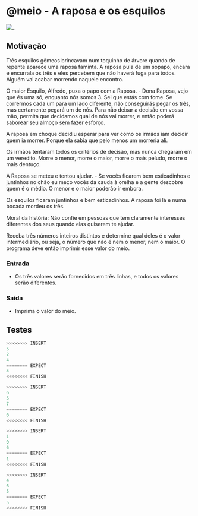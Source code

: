 # @meio - A raposa e os esquilos

![_](cover.jpg)

## Motivação

Três esquilos gêmeos brincavam num toquinho de árvore quando de repente aparece uma raposa faminta. A raposa pula de um sopapo, encara e encurrala os três e eles percebem que não haverá fuga para todos. Alguém vai acabar morrendo naquele encontro.

O maior Esquilo, Alfredo, puxa o papo com a Raposa.
\- Dona Raposa, vejo que és uma só, enquanto nós somos 3. Sei que estás com fome. Se corrermos cada um para um lado diferente, não conseguirás pegar os três, mas certamente pegará um de nós. Para não deixar a decisão em vossa mão, permita que decidamos qual de nós vai morrer, e então poderá saborear seu almoço sem fazer esforço.

A raposa em choque decidiu esperar para ver como os irmãos iam decidir quem ia morrer. Porque ela sabia que pelo menos um morreria ali.

Os irmãos tentaram todos os critérios de decisão, mas nunca chegaram em um veredito. Morre o menor, morre o maior, morre o mais peludo, morre o mais dentuço.

A Raposa se meteu e tentou ajudar.
\- Se vocês ficarem bem esticadinhos e juntinhos no chão eu meço vocês da cauda à orelha e a gente descobre quem é o médio. O menor e o maior poderão ir embora.

Os esquilos ficaram juntinhos e bem esticadinhos. A raposa foi lá e numa bocada mordeu os três.

Moral da história: Não confie em pessoas que tem claramente interesses diferentes dos seus quando elas quiserem te ajudar.

Receba três números inteiros distintos e determine qual deles é o valor intermediário, ou seja, o número que não é nem o menor, nem o maior. O programa deve então imprimir esse valor do meio.

### Entrada

* Os três valores serão fornecidos em três linhas, e todos os valores serão diferentes.

### Saída

* Imprima o valor do meio.

## Testes

```py
>>>>>>>> INSERT
5
2
4
======== EXPECT
4
<<<<<<<< FINISH
```

```py
>>>>>>>> INSERT
6
5
7
======== EXPECT
6
<<<<<<<< FINISH
```

```py
>>>>>>>> INSERT
1
0
6
======== EXPECT
1
<<<<<<<< FINISH
```

```py
>>>>>>>> INSERT
4
6
5
======== EXPECT
5
<<<<<<<< FINISH
```
